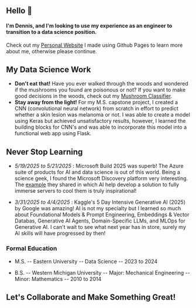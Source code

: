 ## Hello 👋
#### I'm Dennis, and I'm looking to use my experience as an engineer to transition to a data science position.
Check out my [Personal Website](dennis-mott.github.io) I made using Github Pages to learn more about me, otherwise please continue.

## My Data Science Work
- **Don't eat that!** Have you ever walked through the woods and wondered if the mushrooms you found are poisonous or not? If you want to make good decisions in the woods, check out my [Mushroom Classifier](mushroom_classifier.ipynb).
- **Stay away from the light!** For my M.S. capstone project, I created a CNN (convolutional neural network) from scratch in effort to predict whether a skin lesion was melanoma or not. I was able to create a model using Keras but achieved unsatisfactory results, however, I learned the building blocks for CNN's and was able to incorporate this model into a functional web app using Flask.

## Never Stop Learning
- *5/19/2025 to 5/21/2025* : Microsoft Build 2025 was superb! The Azure suite of products for AI and data science is out of this world. Being a science geek, I found the Microsoft Discovery platform very interesting. The [example](https://news.microsoft.com/source/features/innovation/datacenter-liquid-cooling/#:~:text=Liquid%20cooling%20is%20a%20proven?msockid=330688559fe368fd35cf9a929e9d69d8) they shared in which AI help develop a solution to fully immerse servers to cool them is truly inspirational!

- *3/31/2025 to 4/4/2025* : Kaggle's 5 Day Intensive Generative AI (2025) by Google was amazing! AI is not my specialty but I learned so much about Foundational Models & Prompt Engineering, Embeddings & Vector Databas, Generative AI Agents, Domain-Specific LLMs, and MLOps for Generative AI. I can't wait to see what next year has in store, surely my AI skills will have progressed by then!

### Formal Education
- M.S.
    -- Eastern University
    -- Data Science
    -- 2023 to 2024

- B.S.
    -- Western Michigan University
    -- Major: Mechanical Engineering
    -- Minor: Mathematics
    -- 2010 to 2014

## Let's Collaborate and Make Something Great!
